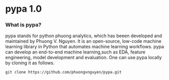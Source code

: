 # pypa 1.0
### What is pypa?
pypa stands for python phuong analytics, which has beeen developed and maintained by Phuong V. Nguyen. It is an open-source, low-code machine learning library in Python that automates machine learning workflows. pypa can develop an end-to-end machine learning,such as EDA, feature engineering, model development and evaluation. One can use pypa locally by cloning it as follows.

```
git clone https://github.com/phuongvnguyen/pypa.git 
```


